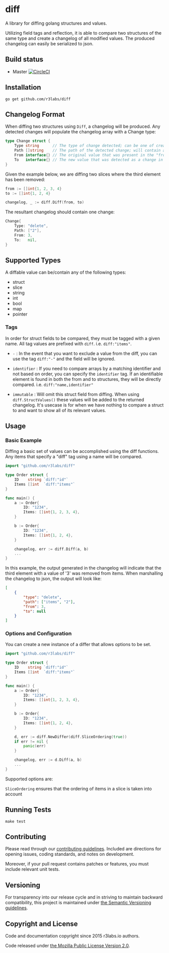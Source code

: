 # diff

A library for diffing golang structures and values.

Utilizing field tags and reflection, it is able to compare two structures of the same type and create a changelog of all modified values. The produced changelog can easily be serialized to json.

## Build status

* Master [![CircleCI](https://circleci.com/gh/r3labs/diff/tree/master.svg?style=svg)](https://circleci.com/gh/r3labs/diff/tree/master)

## Installation

```
go get github.com/r3labs/diff
```

## Changelog Format

When diffing two structures using `Diff`, a changelog will be produced. Any detected changes will populate the changelog array with a Change type:

```go
type Change struct {
	Type string      // The type of change detected; can be one of create, update or delete
	Path []string    // The path of the detected change; will contain any field name or array index that was part of the traversal
	From interface{} // The original value that was present in the "from" structure
	To   interface{} // The new value that was detected as a change in the "to" structure
}
```

Given the example below, we are diffing two slices where the third element has been removed:

```go
from := []int{1, 2, 3, 4}
to := []int{1, 2, 4}

changelog, _ := diff.Diff(from, to)
```

The resultant changelog should contain one change:

```go
Change{
    Type: "delete",
    Path: ["2"],
    From: 3,
    To:   nil,
}
```

## Supported Types

A diffable value can be/contain any of the following types:

* struct
* slice
* string
* int
* bool
* map
* pointer

### Tags

In order for struct fields to be compared, they must be tagged with a given name. All tag values are prefixed with `diff`. i.e. `diff:"items"`.

* `-` : In the event that you want to exclude a value from the diff, you can use the tag `diff:"-"` and the field will be ignored.

* `identifier` : If you need to compare arrays by a matching identifier and not based on order, you can specify the `identifier` tag. If an identifiable element is found in both the from and to structures, they will be directly compared. i.e. `diff:"name,identifier"`

* `immutable` : Will omit this struct field from diffing. When using `diff.StructValues()` these values will be added to the returned changelog. It's usecase is for when we have nothing to compare a struct to and want to show all of its relevant values.

## Usage

### Basic Example

Diffing a basic set of values can be accomplished using the diff functions. Any items that specify a "diff" tag using a name will be compared.

```go
import "github.com/r3labs/diff"

type Order struct {
    ID    string `diff:"id"`
    Items []int  `diff:"items"`
}

func main() {
    a := Order{
        ID: "1234",
        Items: []int{1, 2, 3, 4},
    }

    b := Order{
        ID: "1234",
        Items: []int{1, 2, 4},
    }

    changelog, err := diff.Diff(a, b)
    ...
}
```

In this example, the output generated in the changelog will indicate that the third element with a value of '3' was removed from items.
When marshalling the changelog to json, the output will look like:

```json
[
    {
        "type": "delete",
        "path": ["items", "2"],
        "from": 3,
        "to": null
    }
]
```

### Options and Configuration

You can create a new instance of a differ that allows options to be set.

```go
import "github.com/r3labs/diff"

type Order struct {
    ID    string `diff:"id"`
    Items []int  `diff:"items"`
}

func main() {
    a := Order{
        ID: "1234",
        Items: []int{1, 2, 3, 4},
    }

    b := Order{
        ID: "1234",
        Items: []int{1, 2, 4},
    }

	d, err := diff.NewDiffer(diff.SliceOrdering(true))
	if err != nil {
		panic(err)
	}

    changelog, err := d.Diff(a, b)
    ...
}
```

Supported options are:

`SliceOrdering` ensures that the ordering of items in a slice is taken into account


## Running Tests

```
make test
```

## Contributing

Please read through our
[contributing guidelines](CONTRIBUTING.md).
Included are directions for opening issues, coding standards, and notes on
development.

Moreover, if your pull request contains patches or features, you must include
relevant unit tests.

## Versioning

For transparency into our release cycle and in striving to maintain backward
compatibility, this project is maintained under [the Semantic Versioning guidelines](http://semver.org/).

## Copyright and License

Code and documentation copyright since 2015 r3labs.io authors.

Code released under
[the Mozilla Public License Version 2.0](LICENSE).

